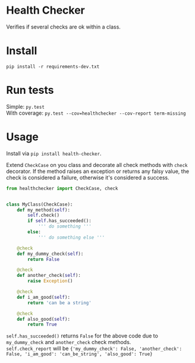 # Health Checker
Verifies if several checks are ok within a class.

# Install
`pip install -r requirements-dev.txt`

# Run tests
Simple: `py.test`  
With coverage: `py.test --cov=healthchecker --cov-report term-missing`

# Usage
Install via `pip install health-checker`.

Extend `CheckCase` on you class and decorate all check methods with `check`
decorator. If the method raises an exception or returns any falsy value,
the check is considered a failure, otherwise it's considered a success.

```python
from healthchecker import CheckCase, check


class MyClass(CheckCase):
    def my_method(self):
        self.check()
        if self.has_succeeded():
            ''' do something '''
        else:
            ''' do something else '''

    @check
    def my_dummy_check(self):
        return False

    @check
    def another_check(self):
        raise Exception()

    @check
    def i_am_good(self):
        return 'can be a string'

    @check
    def also_good(self):
        return True
```

`self.has_succeeded()` returns `False` for the above code due to `my_dummy_check` and `another_check` check methods.  
`self.check_report` will be `{'my_dummy_check': False, 'another_check': False, 'i_am_good': 'can_be_string', 'also_good': True}`
